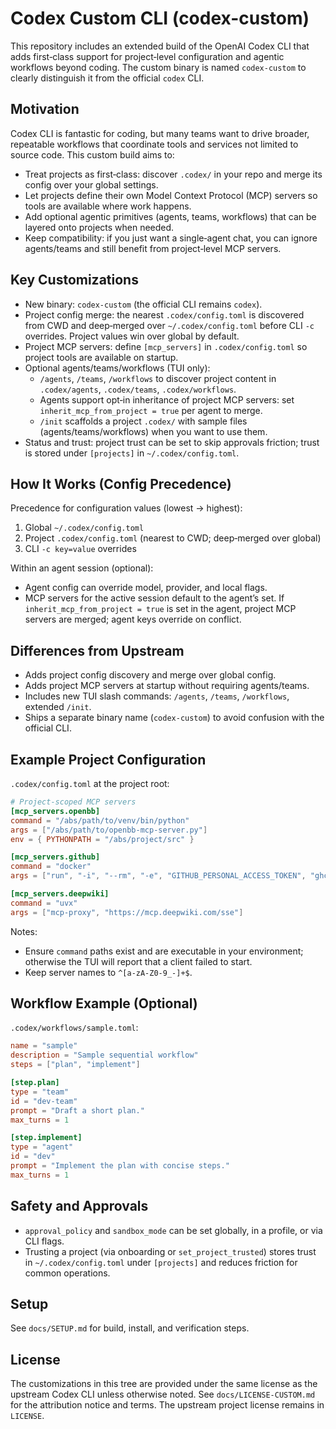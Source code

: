 # Codex Custom CLI (codex-custom)

This repository includes an extended build of the OpenAI Codex CLI that adds first‑class support for project‑level configuration and agentic workflows beyond coding. The custom binary is named `codex-custom` to clearly distinguish it from the official `codex` CLI.

## Motivation

Codex CLI is fantastic for coding, but many teams want to drive broader, repeatable workflows that coordinate tools and services not limited to source code. This custom build aims to:

- Treat projects as first‑class: discover `.codex/` in your repo and merge its config over your global settings.
- Let projects define their own Model Context Protocol (MCP) servers so tools are available where work happens.
- Add optional agentic primitives (agents, teams, workflows) that can be layered onto projects when needed.
- Keep compatibility: if you just want a single‑agent chat, you can ignore agents/teams and still benefit from project‑level MCP servers.

## Key Customizations

- New binary: `codex-custom` (the official CLI remains `codex`).
- Project config merge: the nearest `.codex/config.toml` is discovered from CWD and deep‑merged over `~/.codex/config.toml` before CLI `-c` overrides. Project values win over global by default.
- Project MCP servers: define `[mcp_servers]` in `.codex/config.toml` so project tools are available on startup.
- Optional agents/teams/workflows (TUI only):
  - `/agents`, `/teams`, `/workflows` to discover project content in `.codex/agents`, `.codex/teams`, `.codex/workflows`.
  - Agents support opt‑in inheritance of project MCP servers: set `inherit_mcp_from_project = true` per agent to merge.
  - `/init` scaffolds a project `.codex/` with sample files (agents/teams/workflows) when you want to use them.
- Status and trust: project trust can be set to skip approvals friction; trust is stored under `[projects]` in `~/.codex/config.toml`.

## How It Works (Config Precedence)

Precedence for configuration values (lowest → highest):

1. Global `~/.codex/config.toml`
2. Project `.codex/config.toml` (nearest to CWD; deep‑merged over global)
3. CLI `-c key=value` overrides

Within an agent session (optional):

- Agent config can override model, provider, and local flags.
- MCP servers for the active session default to the agent’s set. If `inherit_mcp_from_project = true` is set in the agent, project MCP servers are merged; agent keys override on conflict.

## Differences from Upstream

- Adds project config discovery and merge over global config.
- Adds project MCP servers at startup without requiring agents/teams.
- Includes new TUI slash commands: `/agents`, `/teams`, `/workflows`, extended `/init`.
- Ships a separate binary name (`codex-custom`) to avoid confusion with the official CLI.

## Example Project Configuration

`.codex/config.toml` at the project root:

```toml
# Project-scoped MCP servers
[mcp_servers.openbb]
command = "/abs/path/to/venv/bin/python"
args = ["/abs/path/to/openbb-mcp-server.py"]
env = { PYTHONPATH = "/abs/project/src" }

[mcp_servers.github]
command = "docker"
args = ["run", "-i", "--rm", "-e", "GITHUB_PERSONAL_ACCESS_TOKEN", "ghcr.io/github/github-mcp-server"]

[mcp_servers.deepwiki]
command = "uvx"
args = ["mcp-proxy", "https://mcp.deepwiki.com/sse"]
```

Notes:

- Ensure `command` paths exist and are executable in your environment; otherwise the TUI will report that a client failed to start.
- Keep server names to `^[a-zA-Z0-9_-]+$`.

## Workflow Example (Optional)

`.codex/workflows/sample.toml`:

```toml
name = "sample"
description = "Sample sequential workflow"
steps = ["plan", "implement"]

[step.plan]
type = "team"
id = "dev-team"
prompt = "Draft a short plan."
max_turns = 1

[step.implement]
type = "agent"
id = "dev"
prompt = "Implement the plan with concise steps."
max_turns = 1
```

## Safety and Approvals

- `approval_policy` and `sandbox_mode` can be set globally, in a profile, or via CLI flags.
- Trusting a project (via onboarding or `set_project_trusted`) stores trust in `~/.codex/config.toml` under `[projects]` and reduces friction for common operations.

## Setup

See `docs/SETUP.md` for build, install, and verification steps.

## License

The customizations in this tree are provided under the same license as the upstream Codex CLI unless otherwise noted. See `docs/LICENSE-CUSTOM.md` for the attribution notice and terms. The upstream project license remains in `LICENSE`.
